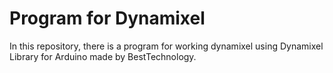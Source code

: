 # Program for Dynamixel

In this repository, there is a program for working dynamixel using Dynamixel Library for Arduino made by BestTechnology.

